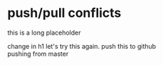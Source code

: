 
# push/pull conflicts

this is a long placeholder



change in h1
let's try this again.  push this to github  
pushing from master


